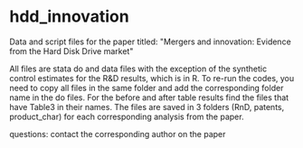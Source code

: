 # hdd_innovation
Data and script files for the paper titled: "Mergers and innovation: Evidence from the Hard Disk Drive market"

All files are stata do and data files with the exception of the synthetic control estimates for the R&D results, which is in R.
To re-run the codes, you need to copy all files in the same folder and add the corresponding folder name in the do files.
For the before and after table results find the files that have Table3 in their names.
The files are saved in 3 folders (RnD, patents, product_char) for each corresponding analysis from the paper.

questions: contact the corresponding author on the paper
